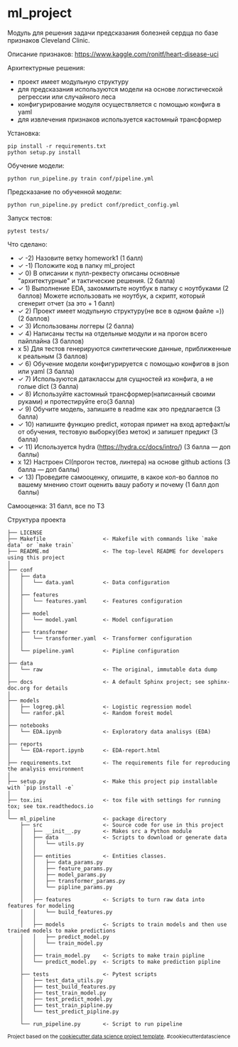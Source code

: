 ml_project
==============================

Модуль для решения задачи предсказания болезней сердца по базе признаков Cleveland Clinic.

Описание признаков: https://www.kaggle.com/ronitf/heart-disease-uci

Архитектурные решения:
- проект имеет модульную структуру
- для предсказания используются модели на основе логистической регрессии или случайного леса
- конфигурирование модуля осуществляется с помощью конфига в yaml
- для извлечения признаков используется кастомный трансформер 

Установка:

    pip install -r requirements.txt
    python setup.py install

Обучение модели:

    python run_pipeline.py train conf/pipeline.yml

Предсказание по обученной модели:

    python run_pipeline.py predict conf/predict_config.yml

Запуск тестов:

    pytest tests/

Что сделано:
- ✓ -2) Назовите ветку homework1 (1 балл)
- ✓ -1) Положите код в папку ml_project
- ✓ 0) В описании к пулл-реквесту описаны основные "архитектурные" и тактические решения. (2 балла)
- ✓ 1) Выполнение EDA, закоммитьте ноутбук в папку с ноутбуками (2 баллов)
       Можете использовать не ноутбук, а скрипт, который сгенерит отчет (за это + 1 балл)
- ✓ 2) Проект имеет модульную структуру(не все в одном файле =)) (2 баллов)
- ✓ 3) Использованы логгеры (2 балла)
- ✓ 4) Написаны тесты на отдельные модули и на прогон всего пайплайна (3 баллов)
- x 5) Для тестов генерируются синтетические данные, приближенные к реальным (3 баллов)
- ✓ 6) Обучение модели конфигурируется с помощью конфигов в json или yaml (3 балла)
- ✓ 7) Используются датаклассы для сущностей из конфига, а не голые dict (3 балла) 
- ✓ 8) Используйте кастомный трансформер(написанный своими руками) и протестируйте его(3 балла)
- ✓ 9) Обучите модель, запишите в readme как это предлагается (3 балла)
- ✓ 10) напишите функцию predict, которая примет на вход артефакт/ы от обучения, 
  тестовую выборку(без меток) и запишет предикт (3 балла)  
- ✓ 11) Используется hydra (https://hydra.cc/docs/intro/) (3 балла — доп баллы)
- x 12) Настроен CI(прогон тестов, линтера) на основе github actions (3 балла — доп баллы)
- ✓ 13) Проведите самооценку, опишите, в какое кол-во баллов по вашему мнению стоит оценить вашу работу и почему (1 балл доп баллы) 

Самооценка: 31 балл, все по ТЗ


Структура проекта

	├── LICENSE
	├── Makefile                  <- Makefile with commands like `make data` or `make train`
	├── README.md                 <- The top-level README for developers using this project
	│
	├── conf
	│   ├── data
	│   │   └── data.yaml         <- Data configuration
	│   │
	│   ├── features
	│   │   └── features.yaml     <- Features configuration
	│   │
	│   ├── model
	│   │   └── model.yaml        <- Model configuration
	│   │
	│   ├── transformer
	│   │   └── transformer.yaml  <- Transformer configuration
	│   │
	│   └── pipeline.yaml         <- Pipline configuration
	│
	├── data
	│   └── raw                   <- The original, immutable data dump
	│
	├── docs                      <- A default Sphinx project; see sphinx-doc.org for details
	│
	├── models
	│   ├── logreg.pkl            <- Logistic regression model
	│   └── ranfor.pkl            <- Random forest model
	│
	├── notebooks
	│   └── EDA.ipynb             <- Exploratory data analisys (EDA)
	│
	├── reports
	│   └── EDA-report.ipynb      <- EDA-report.html
	│
	├── requirements.txt          <- The requirements file for reproducing the analysis environment
	│
	├── setup.py                  <- Make this project pip installable with `pip install -e`
	│
	├── tox.ini                   <- tox file with settings for running tox; see tox.readthedocs.io
	│
	└── ml_pipeline               <- package directory
        ├── src                   <- Source code for use in this project
        │   ├── __init__.py       <- Makes src a Python module
        │   ├── data              <- Scripts to download or generate data
        │   │   └── utils.py
        │   │
        │   ├── entities          <- Entities classes.
        │   │   ├── data_params.py
        │   │   ├── feature_params.py
        │   │   ├── model_params.py
        │   │   ├── transformer_params.py
        │   │   └── pipline_params.py
        │   │
        │   ├── features          <- Scripts to turn raw data into features for modeling
        │   │   └── build_features.py
        │   │
        │   ├── models            <- Scripts to train models and then use trained models to make predictions
        │   │   ├── predict_model.py
        │   │   └── train_model.py
        │   │
        │   ├── train_model.py    <- Scripts to make train pipline
        │   └── predict_model.py  <- Scripts to make prediction pipline
        │
        ├── tests                 <- Pytest scripts
        │   ├── test_data_utils.py
        │   ├── test_build_features.py
        │   ├── test_train_model.py
        │   ├── test_predict_model.py
        │   ├── test_train_pipline.py
        │   └── test_predict_pipline.py
    	│
        └── run_pipeline.py       <- Script to run pipeline


<p><small>Project based on the <a target="_blank" href="https://drivendata.github.io/cookiecutter-data-science/">cookiecutter data science project template</a>. #cookiecutterdatascience</small></p>
